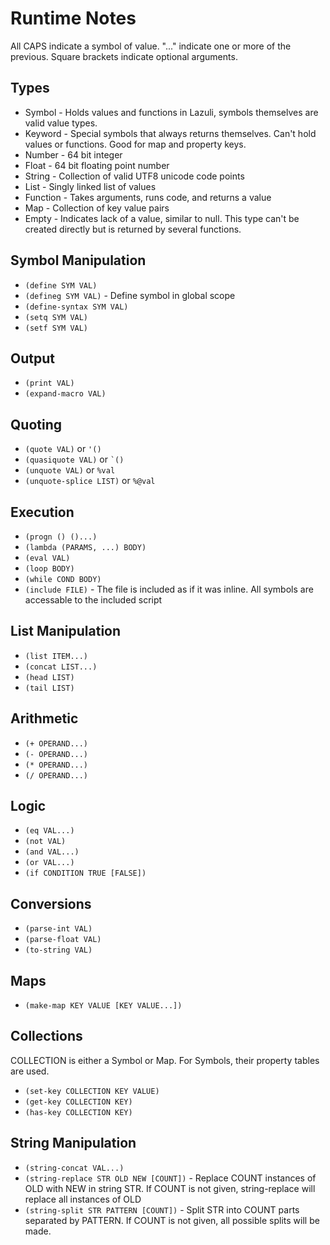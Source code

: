 # Runtime Notes

All CAPS indicate a symbol of value. "..." indicate one or more of the previous.
Square brackets indicate optional arguments.

## Types

- Symbol - Holds values and functions in Lazuli, symbols themselves are valid
  value types.
- Keyword - Special symbols that always returns themselves. Can't hold values or
  functions. Good for map and property keys.
- Number - 64 bit integer
- Float - 64 bit floating point number
- String - Collection of valid UTF8 unicode code points
- List - Singly linked list of values
- Function - Takes arguments, runs code, and returns a value
- Map - Collection of key value pairs
- Empty - Indicates lack of a value, similar to null. This type can't be created
  directly but is returned by several functions.

## Symbol Manipulation

- `(define SYM VAL)`
- `(defineg SYM VAL)` - Define symbol in global scope
- `(define-syntax SYM VAL)`
- `(setq SYM VAL)`
- `(setf SYM VAL)`

## Output

- `(print VAL)`
- `(expand-macro VAL)`

## Quoting

- `(quote VAL)` or `'()`
- `(quasiquote VAL)` or `` `() ``
- `(unquote VAL)` or `%val`
- `(unquote-splice LIST)` or `%@val`

## Execution

- `(progn () ()...)`
- `(lambda (PARAMS, ...) BODY)`
- `(eval VAL)`
- `(loop BODY)`
- `(while COND BODY)`
- `(include FILE)` - The file is included as if it was inline. All symbols are
  accessable to the included script

## List Manipulation

- `(list ITEM...)`
- `(concat LIST...)`
- `(head LIST)`
- `(tail LIST)`

## Arithmetic

- `(+ OPERAND...)`
- `(- OPERAND...)`
- `(* OPERAND...)`
- `(/ OPERAND...)`

## Logic

- `(eq VAL...)`
- `(not VAL)`
- `(and VAL...)`
- `(or VAL...)`
- `(if CONDITION TRUE [FALSE])`

## Conversions

- `(parse-int VAL)`
- `(parse-float VAL)`
- `(to-string VAL)`

## Maps

- `(make-map KEY VALUE [KEY VALUE...])`

## Collections

COLLECTION is either a Symbol or Map. For Symbols, their property tables are
used.

- `(set-key COLLECTION KEY VALUE)`
- `(get-key COLLECTION KEY)`
- `(has-key COLLECTION KEY)`

## String Manipulation

- `(string-concat VAL...)`
- `(string-replace STR OLD NEW [COUNT])` - Replace COUNT instances of OLD with NEW
  in string STR. If COUNT is not given, string-replace will replace all instances
  of OLD
- `(string-split STR PATTERN [COUNT])` - Split STR into COUNT parts separated by
  PATTERN. If COUNT is not given, all possible splits will be made.
